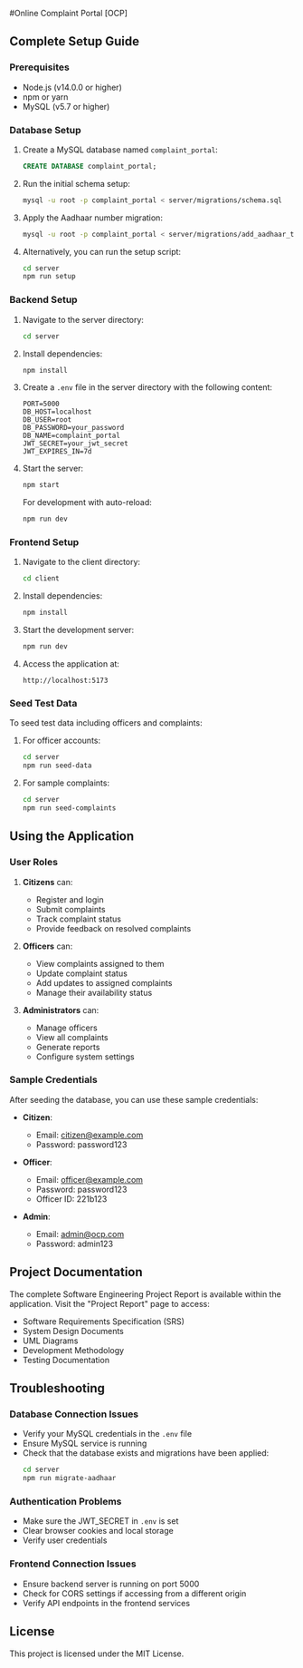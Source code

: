 #Online Complaint Portal [OCP]

## Complete Setup Guide

### Prerequisites

- Node.js (v14.0.0 or higher)
- npm or yarn
- MySQL (v5.7 or higher)

### Database Setup

1. Create a MySQL database named `complaint_portal`:

   ```sql
   CREATE DATABASE complaint_portal;
   ```

2. Run the initial schema setup:

   ```bash
   mysql -u root -p complaint_portal < server/migrations/schema.sql
   ```

3. Apply the Aadhaar number migration:

   ```bash
   mysql -u root -p complaint_portal < server/migrations/add_aadhaar_to_users.sql
   ```

4. Alternatively, you can run the setup script:
   ```bash
   cd server
   npm run setup
   ```

### Backend Setup

1. Navigate to the server directory:

   ```bash
   cd server
   ```

2. Install dependencies:

   ```bash
   npm install
   ```

3. Create a `.env` file in the server directory with the following content:

   ```
   PORT=5000
   DB_HOST=localhost
   DB_USER=root
   DB_PASSWORD=your_password
   DB_NAME=complaint_portal
   JWT_SECRET=your_jwt_secret
   JWT_EXPIRES_IN=7d
   ```

4. Start the server:

   ```bash
   npm start
   ```

   For development with auto-reload:

   ```bash
   npm run dev
   ```

### Frontend Setup

1. Navigate to the client directory:

   ```bash
   cd client
   ```

2. Install dependencies:

   ```bash
   npm install
   ```

3. Start the development server:
   ```bash
   npm run dev
   ```
4. Access the application at:
   ```
   http://localhost:5173
   ```

### Seed Test Data

To seed test data including officers and complaints:

1. For officer accounts:

   ```bash
   cd server
   npm run seed-data
   ```

2. For sample complaints:
   ```bash
   cd server
   npm run seed-complaints
   ```

## Using the Application

### User Roles

1. **Citizens** can:

   - Register and login
   - Submit complaints
   - Track complaint status
   - Provide feedback on resolved complaints

2. **Officers** can:

   - View complaints assigned to them
   - Update complaint status
   - Add updates to assigned complaints
   - Manage their availability status

3. **Administrators** can:
   - Manage officers
   - View all complaints
   - Generate reports
   - Configure system settings

### Sample Credentials

After seeding the database, you can use these sample credentials:

- **Citizen**:

  - Email: citizen@example.com
  - Password: password123

- **Officer**:

  - Email: officer@example.com
  - Password: password123
  - Officer ID: 221b123

- **Admin**:
  - Email: admin@ocp.com
  - Password: admin123

## Project Documentation

The complete Software Engineering Project Report is available within the application. Visit the "Project Report" page to access:

- Software Requirements Specification (SRS)
- System Design Documents
- UML Diagrams
- Development Methodology
- Testing Documentation

## Troubleshooting

### Database Connection Issues

- Verify your MySQL credentials in the `.env` file
- Ensure MySQL service is running
- Check that the database exists and migrations have been applied:
  ```bash
  cd server
  npm run migrate-aadhaar
  ```

### Authentication Problems

- Make sure the JWT_SECRET in `.env` is set
- Clear browser cookies and local storage
- Verify user credentials

### Frontend Connection Issues

- Ensure backend server is running on port 5000
- Check for CORS settings if accessing from a different origin
- Verify API endpoints in the frontend services

## License

This project is licensed under the MIT License.

